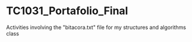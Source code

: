 # TC1031_Portafolio_Final
Activities involving the "bitacora.txt" file for my structures and algorithms class